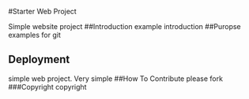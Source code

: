 #Starter Web Project

Simple website project
##Introduction
example introduction
##Puropse
examples for git
## Deployment
simple web project. Very simple
##How To Contribute
please fork
###Copyright
copyright
